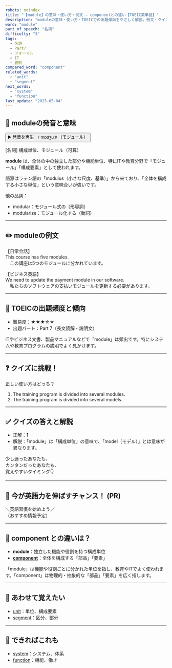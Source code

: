 ```yaml
---
robots: noindex
title: "【module】の意味・使い方・例文 ― componentとの違い【TOEIC英単語】"
description: "moduleの意味・使い方・TOEICでの出題傾向をやさしく解説。例文・クイズ付きでcomponentとの違いもわかりやすく学べます。"
word: "module"
part_of_speech: "名詞"
difficulty: "3"
tags:
  - 名詞
  - Part7
  - フォーマル
  - IT
  - 説明
compared_word: "component"
related_words:
  - "unit"
  - "segment"
next_words:
  - "system"
  - "function"
last_update: "2025-05-04"
---
```


## 🔰 moduleの発音と意味

<button class="play-audio" onclick="playTTS('module')">
  <span class="play-audio-main">
    ▶️ 発音を再生　/ˈmɒdʒuːl/
  </span>
  <span class="play-audio-sub">
    （モジュール）
  </span>
</button>

[名詞] 構成単位、モジュール（可算）

**module** は、全体の中の独立した部分や機能単位、特にITや教育分野で「モジュール」「構成要素」として使われます。

語源はラテン語の「modulus（小さな尺度、基準）」から来ており、「全体を構成する小さな単位」という意味合いが強いです。

他の品詞：  
- modular：モジュール式の（形容詞）
- modularize：モジュール化する（動詞）

---

## ✏️ moduleの例文

【日常会話】  
This course has five modules.  
　この講座は5つのモジュールに分かれています。

【ビジネス英語】  
We need to update the payment module in our software.  
　私たちのソフトウェアの支払いモジュールを更新する必要があります。

---

## 🎯 TOEICの出題頻度と傾向

- 難易度：★★★☆☆
- 出題パート：Part 7（長文読解・説明文）

ITやビジネス文書、製品マニュアルなどで「module」は頻出です。特にシステムや教育プログラムの説明でよく見かけます。

---

## ❓ クイズに挑戦！

正しい使い方はどっち？

1. The training program is divided into several modules.  
2. The training program is divided into several models.

---

## ✅ クイズの答えと解説

- 正解：**1**
- 解説：「module」は「構成単位」の意味で、「model（モデル）」とは意味が異なります。

少し迷ったあなたも、  
カンタンだったあなたも、  
覚えやすいタイミング👇️

---

## 🚀 今が英語力を伸ばすチャンス！ (PR)

<div class="info-center">
＼英語習慣を始めよう／<br>  
（おすすめ情報予定）
</div>

---

## 🤔  component との違いは？

- **module**：独立した機能や役割を持つ構成単位
- **[component](/component)**：全体を構成する「部品」「要素」

「module」は機能や役割ごとに分かれた単位を指し、教育やITでよく使われます。「component」は物理的・抽象的な「部品」「要素」を広く指します。

---

## 🧩 あわせて覚えたい

- [unit](/unit)：単位、構成要素
- [segment](/segment)：区分、部分

---

## 📖 できればこれも

- [system](/system)：システム、体系
- [function](/function)：機能、働き

<!-- cvid: aid31_bid13 -->
